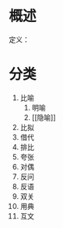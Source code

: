 # 概述
定义：
# 分类
1. 比喻
	1. 明喻
	2. [[隐喻]] 
2. 比拟
3. 借代
4. 排比
5. 夸张
6. 对偶
7. 反问
8. 反语
9. 双关
10. 用典
11. 互文